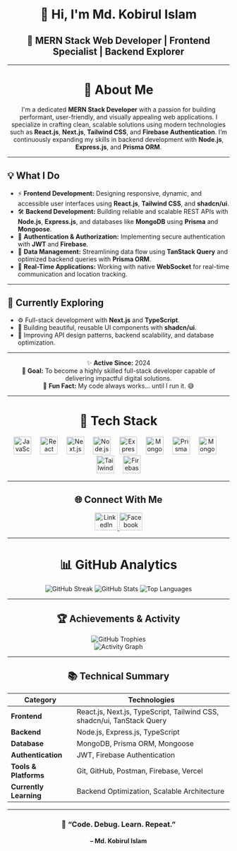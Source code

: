 <div align="center">
  <!-- <img height="400" src="https://i.ibb.co.com/QFjpH3v9/5592918.jpg" alt="Profile Banner" /> -->
</div>

<h1 align="center">👋 Hi, I'm <strong>Md. Kobirul Islam</strong></h1>

<h2 align="center">🌟 MERN Stack Web Developer | Frontend Specialist | Backend Explorer</h2>

---

<h1 align="center">💫 About Me</h1>

<p align="center">
  I'm a dedicated <strong>MERN Stack Developer</strong> with a passion for building performant, user-friendly, and visually appealing web applications.  
  I specialize in crafting clean, scalable solutions using modern technologies such as <strong>React.js</strong>, <strong>Next.js</strong>, <strong>Tailwind CSS</strong>, and <strong>Firebase Authentication</strong>.  
  I’m continuously expanding my skills in backend development with <strong>Node.js</strong>, <strong>Express.js</strong>, and <strong>Prisma ORM</strong>.
</p>

---

<h2>💡 What I Do</h2>

<ul>
  <li>⚡ <strong>Frontend Development:</strong> Designing responsive, dynamic, and accessible user interfaces using <strong>React.js</strong>, <strong>Tailwind CSS</strong>, and <strong>shadcn/ui</strong>.</li>
  <li>🛠️ <strong>Backend Development:</strong> Building reliable and scalable REST APIs with <strong>Node.js</strong>, <strong>Express.js</strong>, and databases like <strong>MongoDB</strong> using <strong>Prisma</strong> and <strong>Mongoose</strong>.</li>
  <li>🔐 <strong>Authentication & Authorization:</strong> Implementing secure authentication with <strong>JWT</strong> and <strong>Firebase</strong>.</li>
  <li>📡 <strong>Data Management:</strong> Streamlining data flow using <strong>TanStack Query</strong> and optimized backend queries with <strong>Prisma ORM</strong>.</li>
  <li>💬 <strong>Real-Time Applications:</strong> Working with native <strong>WebSocket</strong> for real-time communication and location tracking.</li>
</ul>

---

<h2>🚀 Currently Exploring</h2>

<ul>
  <li>⚙️ Full-stack development with <strong>Next.js</strong> and <strong>TypeScript</strong>.</li>
  <li>🎨 Building beautiful, reusable UI components with <strong>shadcn/ui</strong>.</li>
  <li>🧠 Improving API design patterns, backend scalability, and database optimization.</li>
</ul>

---

<p align="center">
✨ <strong>Active Since:</strong> 2024 <br>
🎯 <strong>Goal:</strong> To become a highly skilled full-stack developer capable of delivering impactful digital solutions. <br>
💬 <strong>Fun Fact:</strong> My code always works... until I run it. 😅
</p>

---

<h1 align="center">🧩 Tech Stack</h1>

<div align="center">
  <img src="https://cdn.jsdelivr.net/gh/devicons/devicon/icons/javascript/javascript-original.svg" height="40" alt="JavaScript" />
  <img width="12" />
  <img src="https://cdn.jsdelivr.net/gh/devicons/devicon/icons/react/react-original.svg" height="40" alt="React" />
  <img width="12" />
  <img src="https://cdn.jsdelivr.net/gh/devicons/devicon/icons/nextjs/nextjs-original.svg" height="40" alt="Next.js" />
  <img width="12" />
  <img src="https://cdn.jsdelivr.net/gh/devicons/devicon/icons/nodejs/nodejs-original.svg" height="40" alt="Node.js" />
  <img width="12" />
  <img src="https://cdn.jsdelivr.net/gh/devicons/devicon/icons/express/express-original.svg" height="40" alt="Express.js" />
  <img width="12" />
  <img src="https://cdn.jsdelivr.net/gh/devicons/devicon/icons/mongodb/mongodb-original.svg" height="40" alt="MongoDB" />
  <img width="12" />
  <img src="https://cdn.jsdelivr.net/gh/devicons/devicon/icons/prisma/prisma-original.svg" height="40" alt="Prisma" />
  <img width="12" />
  <img src="https://skillicons.dev/icons?i=mongoose" height="40" alt="Mongoose" />
  <img width="12" />
  <img src="https://cdn.jsdelivr.net/gh/devicons/devicon/icons/tailwindcss/tailwindcss-original-wordmark.svg" height="40" alt="TailwindCSS" />
  <img width="12" />
  <img src="https://skillicons.dev/icons?i=firebase" height="40" alt="Firebase" />
</div>

---

<h2 align="center">🌐 Connect With Me</h2>

<div align="center">
  <a href="https://www.linkedin.com/in/kobirul-islam/" target="_blank">
    <img src="https://raw.githubusercontent.com/maurodesouza/profile-readme-generator/master/src/assets/icons/social/linkedin/default.svg" width="52" height="40" alt="LinkedIn" />
  </a>
  <a href="https://www.facebook.com/kobirul0k/" target="_blank">
    <img src="https://raw.githubusercontent.com/maurodesouza/profile-readme-generator/master/src/assets/icons/social/facebook/default.svg" width="52" height="40" alt="Facebook" />
  </a>
</div>

---

<h1 align="center">📊 GitHub Analytics</h1>

<div align="center">
  <img src="https://github-readme-streak-stats.herokuapp.com/?user=kobirul5&theme=radical" alt="GitHub Streak" />
  <img src="https://github-readme-stats.vercel.app/api?username=kobirul5&show_icons=true&theme=radical" alt="GitHub Stats" />
  <img src="https://github-readme-stats.vercel.app/api/top-langs/?username=kobirul5&layout=compact&theme=radical" alt="Top Languages" />
</div>

---

<h2 align="center">🏆 Achievements & Activity</h2>

<div align="center">
  <img src="https://github-profile-trophy.vercel.app/?username=kobirul5&theme=radical&margin-w=10&no-bg=true" alt="GitHub Trophies" />
</div>

<div align="center">
  <img src="https://github-readme-activity-graph.vercel.app/graph?username=kobirul5&theme=radical&hide_border=true" alt="Activity Graph" />
</div>

---

<h2 align="center">📚 Technical Summary</h2>

| Category | Technologies |
|-----------|---------------|
| **Frontend** | React.js, Next.js, TypeScript, Tailwind CSS, shadcn/ui, TanStack Query |
| **Backend** | Node.js, Express.js, TypeScript |
| **Database** | MongoDB, Prisma ORM, Mongoose |
| **Authentication** | JWT, Firebase Authentication |
| **Tools & Platforms** | Git, GitHub, Postman, Firebase, Vercel |
| **Currently Learning** | Backend Optimization, Scalable Architecture |

---

<!-- <h2 align="center">🚀 Featured Projects</h2>

| Project | Description | Tech Stack | Link |
|----------|--------------|------------|------|
| **Digital Animal** | A Prisma + MongoDB-based backend system with WebSocket for chat and live tracking. | Node.js, Express, Prisma, MongoDB, JWT | 🔗 Coming Soon |
| **Sitter Service System** | Role-based sitter management system with FCM notifications and Prisma ORM. | Express, Prisma, Firebase, JWT | 🔗 Coming Soon |
| **Real-Time Chat System** | One-to-one chat with WebSocket and JWT authentication. | Node.js, WebSocket, Prisma | 🔗 Coming Soon |

--- -->

<h3 align="center">💬 “Code. Debug. Learn. Repeat.”</h3>
<h4 align="center">– Md. Kobirul Islam</h4>
